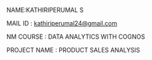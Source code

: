 
NAME:KATHIRIPERUMAL S

MAIL ID : kathiriperumal24@gmail.com

NM COURSE : DATA ANALYTICS WITH COGNOS

PROJECT NAME : PRODUCT SALES ANALYSIS